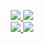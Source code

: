 <p align="center">
<a href="https://github.com/Bas950">
  <img src="https://github-readme-stats.vercel.app/api?username=Bas950&count_private=true&hide_border=true&show_icons=true&bg_color=02265c&title_color=ea5e00&text_color=FFFFFF&icon_color=00d200">
</a>
<a href="https://github.com/Bas950">
  <img src="https://github-readme-stats.vercel.app/api/top-langs/?username=Bas950&hide_border=true&show_icons=true&bg_color=02265c&title_color=ea5e00&text_color=FFFFFF&icon_color=00d200">
</a>
<br>
<a href="https://github.com/PreMiD/Presences">
  <img src="https://github-readme-stats.vercel.app/api/pin/?username=PreMiD&repo=Presences&show_icons=true&hide_border=true&bg_color=02265c&title_color=ea5e00&text_color=FFFFFF&icon_color=00d200">
</a>
<a href="https://wakatime.com/@Bas950">
  <img src="https://github-readme-stats.vercel.app/api/wakatime?username=Bas950&show_icons=true&hide_border=true&bg_color=02265c&title_color=ea5e00&text_color=FFFFFF&icon_color=00d200">
</a>  
</p>
